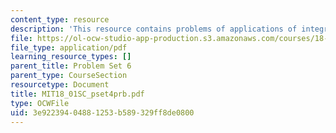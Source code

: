 ```yaml
---
content_type: resource
description: 'This resource contains problems of applications of integration. '
file: https://ol-ocw-studio-app-production.s3.amazonaws.com/courses/18-01sc-single-variable-calculus-fall-2010/3e92239404881253b589329ff8de0800_MIT18_01SC_pset4prb.pdf
file_type: application/pdf
learning_resource_types: []
parent_title: Problem Set 6
parent_type: CourseSection
resourcetype: Document
title: MIT18_01SC_pset4prb.pdf
type: OCWFile
uid: 3e922394-0488-1253-b589-329ff8de0800
---
```

